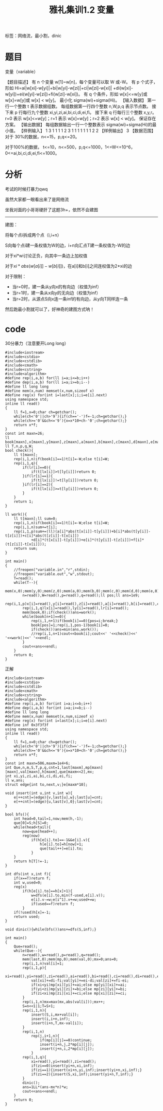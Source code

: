 ﻿---
title: 雅礼集训1.2 变量
tags: 
 - 网络流
 - 最小割
grammar_cjkRuby: true
catalog: true
layout:  post
header-img: "img/header/P17.jpg"
preview-img: "/img/preview/P17.jpg"
---
标签：网络流，最小割，dinic

# 题目

变量（variable）


【题目描述】
有 n 个变量 w[1]~w[n]，每个变量可以取 W 或-W。
有 p 个式子，形如 Hi=ai|w[xi]-w[yi]|+bi|w[yi]-w[zi]|+ci|w[zi]-w[xi]|
+di(w[xi]-w[yi])+ei(w[yi]-w[zi])+fi(w[zi]-w[xi])。
有 q 个条件，形如 w[x]<=w[y]或 w[x]=w[y]或 w[x] < w[y]。
最小化 sigma(wi)+sigma(Hi)。
【输入数据】
第一行一个整数 t 表示数据组数。
每组数据第一行四个整数 n,W,p,q 表示节点数。
接下来 p 行每行九个整数 xi,yi,zi,ai,bi,ci,di,ei,fi。
接下来 q 行每行三个整数 x,y,r。
r=0 表示 w[x]<=w[y]；r=1 表示 w[x]=w[y]；r=2 表示 w[x] < w[y]。
保证存在方案。
【输出数据】
每组数据输出一行一个整数表示 sigma(wi)+sigma(Hi)的最小值。
【样例输入】
1
3 1 1 1
1 2 3 1 1 1 1 1 1
1 2 2
【样例输出】
3
【数据范围】
对于 30%的数据，n<=15，p,q<=20。

对于100%的数据，
t<=10，n<=500，p,q<=1000，1<=W<=10^6，
0<=ai,bi,ci,di,ei,fi<=1000。

# 分析

考试的时候打暴力qwq

虽然大家都一眼看出来了是网络流

坐我对面的小哥哥硬肝了这题3h+，依然不会建图

------

建图：

将每个点i拆成两个点（i,i+n）

S向每个点i建一条权值为W的边，i+n向汇点T建一条权值为-W的边

对于xi*wi讨论正负，向其中一条边上加权值

对于$xi*abs(w[a[i]]-w[b[i]])$，在a[i]和b[i]之间连权值为2*xi的边

对于限制：

- 当r=0时，建一条从y向x的有向边（权值为inf）
- 当r=1时，建一条从x向y的无向边（权值为inf）
- 当r=2时，从源点S向x连一条inf的有向边，从y向T同样连一条

然后跑最小割就可以了，好神奇的建图方式呐！

# code

30分暴力（注意要开Long long）

```
#include<iostream>
#include<cstdio>
#include<cstdlib>
#include<cmath>
#include<cstring>
#include<algorithm>
#define rep(i,a,b) for(ll i=a;i<=b;i++)
#define dep(i,a,b) for(ll i=a;i>=b;i--)
#define ll long long
#define mem(x,num) memset(x,num,sizeof x)
#define reg(x) for(int i=last[x];i;i=e[i].next)
using namespace std;
inline ll read()
{
	ll f=1,x=0;char ch=getchar();
	while(ch<'0'||ch>'9'){if(ch=='-')f=-1;ch=getchar();}
	while(ch>='0'&&ch<='9'){x=x*10+ch-'0';ch=getchar();}
	return x*f;
}
const int maxn=26;
ll book[maxn],x[maxn],y[maxn],z[maxn],a[maxn],b[maxn],c[maxn],d[maxn],e[maxn],f[maxn],lx[maxn],ly[maxn],lr[maxn];
ll T,n,p,q,W;
bool check(){
	ll t[maxn];
	rep(i,1,n)if(book[i]==1)t[i]=-W;else t[i]=W; 
	rep(i,1,q){
		if(lr[i]==0){
			if(t[lx[i]]>t[ly[i]])return 0;
		}if(lr[i]==1){
			if(t[lx[i]]!=t[ly[i]])return 0;
		}if(lr[i]==2){
			if(t[lx[i]]>=t[ly[i]])return 0;
		}
	}
	return 1;
}

ll work(){
	ll t[maxn];ll sum=0;
	rep(i,1,n)if(book[i]==1)t[i]=-W;else t[i]=W;
	rep(i,1,n)sum+=t[i];
	rep(i,1,p)sum+=(ll)(a[i]*abs(t[x[i]]-t[y[i]])+b[i]*abs(t[y[i]]-t[z[i]])+c[i]*abs(t[z[i]]-t[x[i]])
			+d[i]*(t[x[i]]-t[y[i]])+e[i]*(t[y[i]]-t[z[i]])+f[i]*(t[z[i]]-t[x[i]]));
	return sum;
}

int main()
{
	//freopen("variable.in","r",stdin);
	//freopen("variable.out","w",stdout);
	T=read();
	while(T--){
		mem(x,0);mem(y,0);mem(z,0);mem(a,0);mem(b,0);mem(c,0);mem(d,0);mem(e,0);mem(f,0);mem(lx,0);mem(ly,0);mem(lr,0);
		n=read(),W=read(),p=read(),q=read();ll pos;ll ans=1e9;
		rep(i,1,p)x[i]=read(),y[i]=read(),z[i]=read(),a[i]=read(),b[i]=read(),c[i]=read(),d[i]=read(),e[i]=read(),f[i]=read();
		rep(i,1,q)lx[i]=read(),ly[i]=read(),lr[i]=read();
		mem(book,0);if(check())ans=work();
		while(book[n+1]==0){
			rep(i,1,n+1)if(book[i]==0){pos=i;break;}
			book[pos]=1;rep(i,1,pos-1)book[i]=0;
			if(check())ans=min(ans,work());
			//rep(i,1,n+1)cout<<book[i];cout<<' '<<check()<<' '<<work()<<' '<<endl;
		}
		cout<<ans<<endl;
	}
	return 0;
}
```

正解

```
#include<iostream>
#include<cstdio>
#include<cstdlib>
#include<cmath>
#include<cstring>
#include<algorithm>
#define rep(i,a,b) for(int i=a;i<=b;i++)
#define dep(i,a,b) for(int i=a;i>=b;i--)
#define ll long long
#define mem(x,num) memset(x,num,sizeof x)
#define reg(x) for(int i=last[x];i;i=e[i].next)
#define inf 0x3f3f3f
using namespace std;
inline ll read()
{
	ll f=1,x=0;char ch=getchar();
	while(ch<'0'||ch>'9'){if(ch=='-')f=-1;ch=getchar();}
	while(ch>='0'&&ch<='9'){x=x*10+ch-'0';ch=getchar();}
	return x*f;
}
const int maxn=506,maxm=1e4+6;
int Que,n,m,S,T,p,q,cnt=1,last[maxm],mp[maxn][maxn],val[maxn],h[maxm],que[maxm<<2],mx;
int xi,yi,zi,ai,bi,ci,di,ei,fi;
ll w,ans;
struct edge{int to,next,v;}e[maxm*10];

void insert(int u,int v,int w){
	e[++cnt]=(edge){v,last[u],w};last[u]=cnt;
	e[++cnt]=(edge){u,last[v],0};last[v]=cnt;
}

bool bfs(){
	int head=0,tail=1,now;mem(h,-1);
	que[0]=S;h[S]=0;
	while(head<tail){
		now=que[head++];
		reg(now)
			if(h[e[i].to]==-1&&e[i].v){
				h[e[i].to]=h[now]+1;
				que[tail++]=e[i].to;
			}
	}
	return h[T]!=-1;
}

int dfs(int x,int f){
	if(x==T)return f;
	int w,used=0;
	reg(x)
		if(h[e[i].to]==h[x]+1){
			w=dfs(e[i].to,min(f-used,e[i].v));
			e[i].v-=w;e[i^1].v+=w;used+=w;
			if(used==f)return f;
		}
	if(!used)h[x]=-1;
	return used;
}

void dinic(){while(bfs())ans+=dfs(S,inf);} 

int main()
{
	Que=read();
	while(Que--){
		n=read(),w=read(),p=read(),q=read();
		mem(last,0);mem(mp,0);mem(val,0);mx=0;ans=0;
		rep(i,1,n)val[i]=1;
		rep(i,1,p){
			xi=read(),yi=read(),zi=read(),ai=read(),bi=read(),ci=read(),di=read(),ei=read(),fi=read();
			val[xi]+=di-fi;val[yi]+=ei-di;val[zi]+=fi-ei;
			if(xi<yi)mp[xi][yi]+=ai;else mp[yi][xi]+=ai;
			if(yi<zi)mp[yi][zi]+=bi;else mp[zi][yi]+=bi;
			if(zi<xi)mp[zi][xi]+=ci;else mp[xi][zi]+=ci;
		}
		rep(i,1,n)mx=max(mx,abs(val[i]));mx++;
		S=n<<1|1;T=S+1;
		rep(i,1,n){
			insert(S,i,mx+val[i]);
			insert(i,i+n,inf);
			insert(i+n,T,mx-val[i]);
		}
		rep(i,1,n)
			rep(j,i+1,n){
				if(mp[i][j]==0)continue; 
				insert(i+n,j,2*mp[i][j]);
				insert(j+n,i,2*mp[i][j]);
			}
		rep(i,1,q){
			xi=read(),yi=read(),zi=read();
			if(zi==0)insert(yi+n,xi,inf);
			if(zi==1){insert(xi+n,yi,inf);insert(yi+n,xi,inf);}
			if(zi==2){insert(S,xi,inf);insert(yi+n,T,inf);}
		}
		dinic();
		ans=1LL*(ans-mx*n)*w;
		cout<<ans<<endl;
	}
	return 0;
}
```

